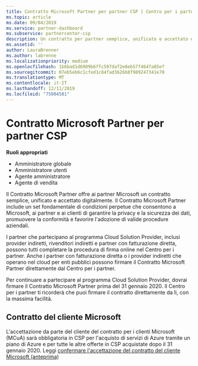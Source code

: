 ```yaml
---
title: Contratto Microsoft Partner per partner CSP | Centro per i partner
ms.topic: article
ms.date: 09/04/2019
ms.service: partner-dashboard
ms.subservice: partnercenter-csp
description: Un contratto per partner semplice, unificato e accettato digitalmente.
ms.assetid: ''
author: LauraBrenner
ms.author: labrenne
ms.localizationpriority: medium
ms.openlocfilehash: 1b6bad1d6909b6ffc597daf2e8eb57f4647a85ef
ms.sourcegitcommit: 07eb5eb6c1cfed1c84fad3626b8f989247341e70
ms.translationtype: MT
ms.contentlocale: it-IT
ms.lasthandoff: 12/11/2019
ms.locfileid: "75004581"
---
```

# <a name="microsoft-partner-agreement-for-csp-partners"></a>Contratto Microsoft Partner per partner CSP 

**Ruoli appropriati**
-   Amministratore globale
-   Amministratore utenti
-   Agente amministratore
-   Agente di vendita

Il Contratto Microsoft Partner offre ai partner Microsoft un contratto semplice, unificato e accettato digitalmente. Il Contratto Microsoft Partner include un set fondamentale di condizioni perpetue che consentono a Microsoft, ai partner e ai clienti di garantire la privacy e la sicurezza dei dati, promuovere la conformità e favorire l'adozione di valide procedure aziendali.   

I partner che partecipano al programma Cloud Solution Provider, inclusi provider indiretti, rivenditori indiretti e partner con fatturazione diretta, possono tutti completare la procedura di firma online nel Centro per i partner. Anche i partner con fatturazione diretta o i provider indiretti che operano nel cloud per enti pubblici possono firmare il Contratto Microsoft Partner direttamente dal Centro per i partner.

Per continuare a partecipare al programma Cloud Solution Provider, dovrai firmare il Contratto Microsoft Partner prima del 31 gennaio 2020. Il Centro per i partner ti ricorderà che puoi firmare il contratto direttamente da lì, con la massima facilità. 

## <a name="microsoft-customer-agreement"></a>Contratto del cliente Microsoft

L'accettazione da parte del cliente del contratto per i clienti Microsoft (MCuA) sarà obbligatoria in CSP per l'acquisto di servizi di Azure tramite un piano di Azure e per tutte le altre offerte in CSP acquistate dopo il 31 gennaio 2020. Leggi [confermare l'accettazione del contratto del cliente Microsoft (anteprima)](confirm-customer-agreement.md)
 











